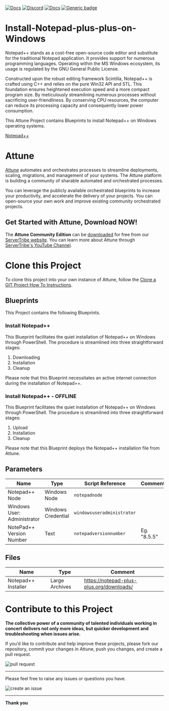 



[![Docs](https://img.shields.io/badge/docs-latest-brightgreen.svg)](http://doc.servertribe.com)
[![Discord](https://img.shields.io/discord/844971127703994369)](http://discord.servertribe.com)
[![Docs](https://img.shields.io/badge/videos-watch-brightgreen.svg)](https://www.youtube.com/@servertribe)
[![Generic badge](https://img.shields.io/badge/download-latest-brightgreen.svg)](https://www.servertribe.com/community-edition/)

# Install-Notepad-plus-plus-on-Windows

Notepad++ stands as a cost-free open-source code editor and substitute for 
the traditional Notepad application. It provides support for numerous 
programming languages. Operating within the MS Windows ecosystem, its usage 
is regulated by the GNU General Public License.

Constructed upon the robust editing framework Scintilla, Notepad++ is 
crafted using C++ and relies on the pure Win32 API and STL. This foundation 
ensures heightened execution speed and a more compact program size. By 
meticulously streamlining numerous processes without sacrificing 
user-friendliness. By conserving CPU resources, the computer can reduce 
its processing capacity and consequently lower power consumption.

This Attune Project contains Blueprints to install Notepad++ on Windows 
operating systems.

[Notepad++](https://notepad-plus-plus.org/)





# Attune

[Attune](https://www.servertribe.com/)
automates and orchestrates processes to streamline deployments, scaling,
migrations, and management of your systems. The Attune platform is building a
community of sharable automated and orchestrated processes.

You can leverage the publicly available orchestrated blueprints to increase
your productivity, and accelerate the delivery of your projects. You can
open-source your own work and improve existing community orchestrated projects.

## Get Started with Attune, Download NOW!

The **Attune Community Edition** can be
[downloaded](https://www.servertribe.com/comunity-edition/)
for free from our
[ServerTribe website](https://www.servertribe.com/comunity-edition/).
You can learn more about Attune through
[ServerTribe's YouTube Channel](https://www.youtube.com/@servertribe).







# Clone this Project

To clone this project into your own instance of Attune, follow the
[Clone a GIT Project How To Instructions](https://servertribe-attune.readthedocs.io/en/latest/howto/design_workspace/clone_project.html).




## Blueprints

This Project contains the following Blueprints.



### Install Notepad++

This Blueprint facilitates the quiet installation of Notepad++ on Windows 
through PowerShell. The procedure is streamlined into three 
straightforward stages:
1. Downloading
2. Installation
3. Cleanup

Please note that this Blueprint necessitates an active internet 
connection during the installation of Notepad++.

### Install Notepad++ - OFFLINE

This Blueprint facilitates the quiet installation of Notepad++ on Windows 
through PowerShell. The procedure is streamlined into three 
straightforward stages:
1. Upload
2. Installation
3. Cleanup

Please note that this Blueprint deploys the Notepad++ installation file 
from Attune.




## Parameters


| Name | Type | Script Reference | Comment |
| ---- | ---- | ---------------- | ------- |
| Notepad++ Node | Windows Node | `notepadnode` |  |
| Windows User: Administrator | Windows Credential | `windowsuseradministrator` |  |
| NotePad++ Version Number | Text | `notepadversionnumber` | Eg. "8.5.5" |




## Files

| Name | Type | Comment |
| ---- | ---- | ------- |
| Notepad++ Installer | Large Archives | https://notepad-plus-plus.org/downloads/ |






# Contribute to this Project

**The collective power of a community of talented individuals working in
concert delivers not only more ideas, but quicker development and
troubleshooting when issues arise.**

If you’d like to contribute and help improve these projects, please fork our
repository, commit your changes in Attune, push you changes, and create a
pull request.

<img src="https://www.servertribe.com/wp-content/uploads/2023/02/Attune-pull-request-01.png" alt="pull request"/>

---

Please feel free to raise any issues or questions you have.

<img src="https://www.servertribe.com/wp-content/uploads/2023/02/Attune-get-help-02.png" alt="create an issue"/>


---

**Thank you**
